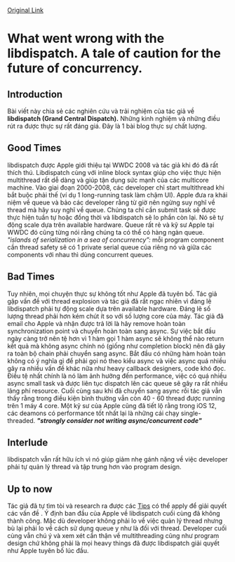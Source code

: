 [Original Link](https://tclementdev.com/posts/what_went_wrong_with_the_libdispatch.html)

# What went wrong with the libdispatch. A tale of caution for the future of concurrency.
## Introduction
Bài viết này chia sẻ các nghiên cứu và trải nghiệm của tác giả về __libdispatch (Grand Central Dispatch).__ Những kinh nghiệm và những điều rút ra được thực sự rất đáng giá. Đây là 1 bài blog thực sự chất lượng.

## Good Times
libdispatch được Apple giới thiệu tại WWDC 2008 và tác giả khi đó đã rất thích thú. Libdispatch cùng với inline block syntax giúp cho việc thực hiện multithread rất dễ dàng và giúp tận dụng sức mạnh của các multicore machine.
Vào giai đoạn 2000-2008, các developer chỉ start multithread khi bắt buộc phải thế (ví dụ 1 long-running task làm chậm UI).
Apple đưa ra khái niệm về queue và bảo các developer rằng từ giờ nên ngừng suy nghĩ về thread mà hãy suy nghĩ về queue. Chúng ta chỉ cần submit task sẽ được thực hiện tuần tự hoặc đồng thời và libdispatch sẽ lo phần còn lại.
Nó sẽ tự động scale dựa trên available hardware. Queue rất rẻ và kỹ sư Apple tại WWDC đó cũng từng nói rằng chúng ta có thể có hàng ngàn queue.
_"islands of serialization in a sea of concurrency”:_ mỗi program component cần thread safety sẽ có 1 private serial queue của riêng nó và giữa các components với nhau thì dùng concurrent queues.

## Bad Times 
Tuy nhiên, mọi chuyện thực sự không tốt như Apple đã tuyên bố. Tác giả gặp vấn đề với thread explosion và tác giả đã rất ngạc nhiên vì đáng lẽ libdispatch phải tự động scale dựa trên available hardware. Đáng lẽ số lượng thread phải hơn kém chút ít so với số lượng core của máy. Tác giả đã email cho Apple và nhận được trả lời là hãy remove hoàn toàn synchronization point và chuyển hoàn toàn sang async.
Sự việc bắt đầu ngày càng trở nên tệ hơn vì 1 hàm gọi 1 hàm async sẽ không thể nào return kết quả mà không async chính nó (giống như completion block) nên đã gây ra toàn bộ chain phải chuyển sang async. Bắt đầu có những hàm hoàn toàn không có ý nghĩa gì để phải gọi nó theo kiểu async và việc async quá nhiều gây ra nhiều vấn đề khác nữa như heavy callback designers, code khó đọc. Điều tệ nhất chính là nó làm ảnh hưởng đến performance, việc có quá nhiều async small task và được liên tục dispatch lên các queue sẽ gây ra rất nhiều lãng phí resource.
Cuối cùng sau khi đã chuyển sang async rồi tác giả vẫn thấy rằng trong điều kiện bình thường vẫn còn 40 - 60 thread được running trên 1 máy 4 core. Một kỹ sư của Apple cũng đã tiết lộ rằng trong iOS 12, các deamons có performance tốt nhất lại là những cái chạy single-threaded.
___"strongly consider not writing async/concurrent code"___

## Interlude 
libdispatch vẫn rất hữu ích vì nó giúp giảm nhẹ gánh nặng về việc developer phải tự quản lý thread và tập trung hơn vào program design.

## Up to now
Tác giả đã tự tìm tòi và research ra được các [Tips](https://gist.github.com/tclementdev/6af616354912b0347cdf6db159c37057) có thể apply để giải quyết các vấn đề .
Ý định ban đầu của Apple về libdispatch cuối cùng đã không thành công. Mặc dù developer không phải lo về việc quản lý thread nhưng bù lại phải lo về cách sử dụng queue y như là đối với thread.
Developer cuối cùng vẫn chú ý và xem xét cẩn thận về multithreading cũng như program design chứ không phải là mọi heavy things đã được libdispatch giải quyết như Apple tuyên bố lúc đầu.

